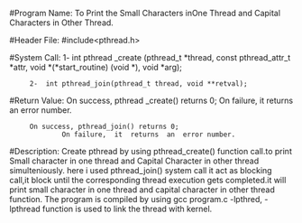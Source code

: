 #Program Name:
   To Print the Small Characters inOne Thread and Capital Characters in Other Thread.


#Header File:  #include<pthread.h>


#System Call:    1-   int pthread _create (pthread_t *thread, const pthread_attr_t *attr,
                          void *(*start_routine) (void *), void *arg);

		 2-  int pthread_join(pthread_t thread, void **retval);


#Return Value:    On  success,  pthread _create() returns 0; 
		 On failure, it returns an error number.


		 On success, pthread_join() returns 0;
                 On failure,  it  returns  an  error number.


#Description:
		Create pthread by using pthread_create() function call.to print Small character in one thread and Capital Character in other thread simulteniously. here i used pthread_join() system call it act as blocking call,it block until the corresponding thread execution gets completed.it will print small character in one thread and capital character in other thread function. The program is compiled by using  gcc program.c -lpthred, -lpthread function is used to link the thread with kernel. 
